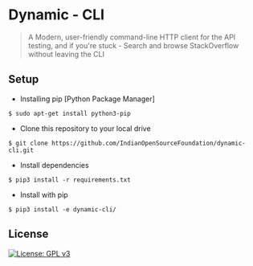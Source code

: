 # Dynamic - CLI
>  A Modern, user-friendly command-line HTTP client for the API testing, and if you're stuck - Search and browse StackOverflow without leaving the CLI


## Setup

 - Installing pip [Python Package Manager]
  ```shell
$ sudo apt-get install python3-pip
```

- Clone this repository to your local drive
 ```shell
$ git clone https://github.com/IndianOpenSourceFoundation/dynamic-cli.git
```

 - Install dependencies  
 ```shell
$ pip3 install -r requirements.txt
```

- Install with pip
 ```shell
$ pip3 install -e dynamic-cli/
```

## License

[![License: GPL v3](https://img.shields.io/badge/License-GPLv3-blue.svg)](https://www.gnu.org/licenses/gpl-3.0)
